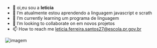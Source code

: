 - 👋 oi,eu sou a **leticia**
- 👀 I’m atualmente estou aprendendo a linguagem javascript e scrath
- 🌱 I’m currently learning um programa de linguagem 
- 💞️ I’m looking to collaborate on  em novos projetos
- 📫 How to reach me  leticia.ferreira.santos27@escola.pr.gov.br

![imagem](https://i.pinimg.com/originals/68/d5/76/68d576196126f9045331b76c702d8dbb.png)
